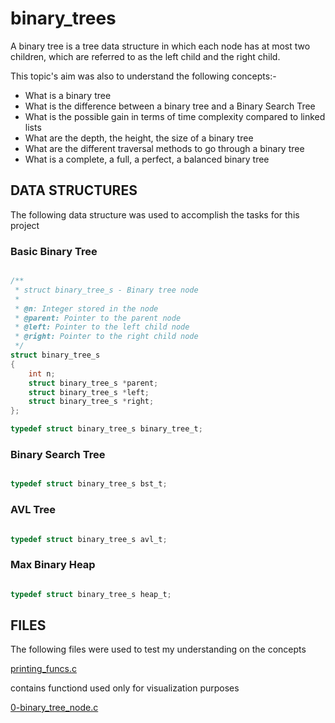 # binary_trees
A binary tree is a tree data structure in which each node has at most two children, which are referred to as the left child and the right child.

This topic's aim was also to understand the following concepts:-

* What is a binary tree
* What is the difference between a binary tree and a Binary Search Tree
* What is the possible gain in terms of time complexity compared to linked lists
* What are the depth, the height, the size of a binary tree
* What are the different traversal methods to go through a binary tree
* What is a complete, a full, a perfect, a balanced binary tree


## DATA STRUCTURES

The following data structure was used to accomplish the tasks for this project

### Basic Binary Tree

```c

/**
 * struct binary_tree_s - Binary tree node
 *
 * @n: Integer stored in the node
 * @parent: Pointer to the parent node
 * @left: Pointer to the left child node
 * @right: Pointer to the right child node
 */
struct binary_tree_s
{
    int n;
    struct binary_tree_s *parent;
    struct binary_tree_s *left;
    struct binary_tree_s *right;
};

typedef struct binary_tree_s binary_tree_t;

```

### Binary Search Tree

```c

typedef struct binary_tree_s bst_t;

```

### AVL Tree

```c

typedef struct binary_tree_s avl_t;

```

### Max Binary Heap

```c

typedef struct binary_tree_s heap_t;

```

## FILES

The following files were used to test my understanding on the concepts

[printing_funcs.c](../master/printing_funcs.c)

contains functiond used only for visualization purposes

[0-binary_tree_node.c](../master/0-binary_tree_node.c)

